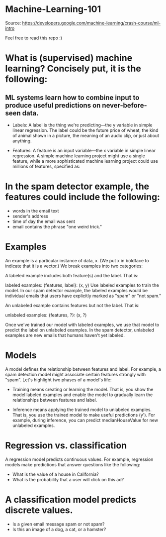 # Machine-Learning-101

Source: https://developers.google.com/machine-learning/crash-course/ml-intro

Feel free to read this repo :)

# What is (supervised) machine learning? Concisely put, it is the following:

## ML systems learn how to combine input to produce useful predictions on never-before-seen data.

- Labels:
A label is the thing we're predicting—the y variable in simple linear regression. The label could be the future price of wheat, the kind of animal shown in a picture, the meaning of an audio clip, or just about anything.

- Features:
A feature is an input variable—the x variable in simple linear regression. A simple machine learning project might use a single feature, while a more sophisticated machine learning project could use millions of features, specified as:

# In the spam detector example, the features could include the following:
- words in the email text
- sender's address
- time of day the email was sent
- email contains the phrase "one weird trick."

# Examples
An example is a particular instance of data, x. (We put x in boldface to indicate that it is a vector.) We break examples into two categories:

A labeled example includes both feature(s) and the label. That is:

labeled examples: {features, label}: (x, y)
Use labeled examples to train the model. In our spam detector example, the labeled examples would be individual emails that users have explicitly marked as "spam" or "not spam."

An unlabeled example contains features but not the label. That is:

unlabeled examples: {features, ?}: (x, ?)

Once we've trained our model with labeled examples, we use that model to predict the label on unlabeled examples. In the spam detector, unlabeled examples are new emails that humans haven't yet labeled.

# Models
A model defines the relationship between features and label. For example, a spam detection model might associate certain features strongly with "spam". Let's highlight two phases of a model's life:

- Training means creating or learning the model. That is, you show the model labeled examples and enable the model to gradually learn the relationships between features and label.

- Inference means applying the trained model to unlabeled examples. That is, you use the trained model to make useful predictions (y'). For example, during inference, you can predict medianHouseValue for new unlabeled examples.

# Regression vs. classification
A regression model predicts continuous values. For example, regression models make predictions that answer questions like the following:

- What is the value of a house in California?
- What is the probability that a user will click on this ad?

# A classification model predicts discrete values.

- Is a given email message spam or not spam?
- Is this an image of a dog, a cat, or a hamster?
